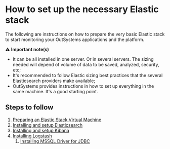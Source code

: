 # How to set up the necessary Elastic stack

The following are instructions on how to prepare the very basic Elastic stack to start monitoring your OutSystems applications and the platform.

:warning: **Important note(s)**
* It can be all installed in one server. Or in several servers. The sizing needed will depend of volume of data to be saved, analyzed, security, etc;
* It's recommended to follow Elastic sizing best practices that the several Elasticsearch providers make available;
* OutSystems provides instructions in how to set up everything in the same machine. It's a good starting point.

## Steps to follow
1. [Preparing an Elastic Stack Virtual Machine](Preparing-an-Elastic-Stack-Virtual-Machine.md)
2. [Installing and setup Elasticsearch](Installing-Elasticsearch.md)
3. [Installing and setup Kibana](Installing-Kibana.md)
4. [Installing Logstash](Installing-Logstash.md)
   1. [Installing MSSQL Driver for JDBC](Installing-MSSQL-Driver-for-JDBC.md)